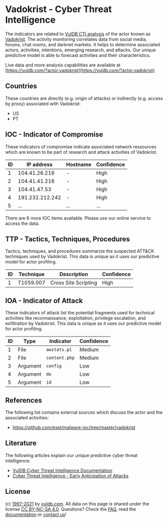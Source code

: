 # Vadokrist - Cyber Threat Intelligence

The indicators are related to [VulDB CTI analysis](https://vuldb.com/?doc.cti) of the actor known as [Vadokrist](https://vuldb.com/?actor.vadokrist). The activity monitoring correlates data from social media, forums, chat rooms, and darknet markets. It helps to determine associated actors, activities, intentions, emerging research, and attacks. Our unique predictive model is able to forecast activities and their characteristics.

Live data and more analysis capabilities are available at [https://vuldb.com/?actor.vadokrist](https://vuldb.com/?actor.vadokrist)

## Countries

These countries are directly (e.g. origin of attacks) or indirectly (e.g. access by proxy) associated with Vadokrist:

* US
* PT

## IOC - Indicator of Compromise

These indicators of compromise indicate associated network ressources which are known to be part of research and attack activities of Vadokrist.

ID | IP address | Hostname | Confidence
-- | ---------- | -------- | ----------
1 | 104.41.26.216 | - | High
2 | 104.41.41.216 | - | High
3 | 104.41.47.53 | - | High
4 | 191.232.212.242 | - | High
5 | ... | ... | ...

There are 6 more IOC items available. Please use our online service to access the data.

## TTP - Tactics, Techniques, Procedures

Tactics, techniques, and procedures summarize the suspected ATT&CK techniques used by Vadokrist. This data is unique as it uses our predictive model for actor profiling.

ID | Technique | Description | Confidence
-- | --------- | ----------- | ----------
1 | T1059.007 | Cross Site Scripting | High

## IOA - Indicator of Attack

These indicators of attack list the potential fragments used for technical activities like reconnaissance, exploitation, privilege escalation, and exfiltration by Vadokrist. This data is unique as it uses our predictive model for actor profiling.

ID | Type | Indicator | Confidence
-- | ---- | --------- | ----------
1 | File | `awstats.pl` | Medium
2 | File | `content.php` | Medium
3 | Argument | `config` | Low
4 | Argument | `do` | Low
5 | Argument | `id` | Low

## References

The following list contains external sources which discuss the actor and the associated activities:

* https://github.com/eset/malware-ioc/tree/master/vadokrist

## Literature

The following articles explain our unique predictive cyber threat intelligence:

* [VulDB Cyber Threat Intelligence Documentation](https://vuldb.com/?doc.cti)
* [Cyber Threat Intelligence - Early Anticipation of Attacks](https://www.scip.ch/en/?labs.20201022)

## License

(c) [1997-2021](https://vuldb.com/?doc.changelog) by [vuldb.com](https://vuldb.com/?doc.about). All data on this page is shared under the license [CC BY-NC-SA 4.0](https://creativecommons.org/licenses/by-nc-sa/4.0/). Questions? Check the [FAQ](https://vuldb.com/?doc.faq), read the [documentation](https://vuldb.com/?doc) or [contact us](https://vuldb.com/?contact)!

